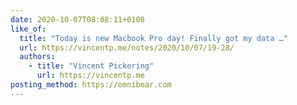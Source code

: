 ```yaml
---
date: 2020-10-07T08:08:11+0100
like_of:
  title: "Today is new Macbook Pro day! Finally got my data …"
  url: https://vincentp.me/notes/2020/10/07/19-28/
  authors:
    - title: "Vincent Pickering"
      url: https://vincentp.me
posting_method: https://omnibear.com
---
```

